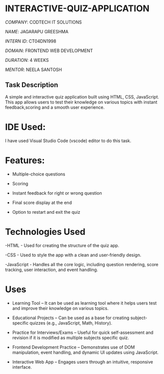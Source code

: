 # INTERACTIVE-QUIZ-APPLICATION

*COMPANY*: CODTECH IT SOLUTIONS

*NAME*: JAGARAPU GREESHMA

*INTERN ID*: CT04DN1998

*DOMAIN*: FRONTEND WEB DEVELOPMENT

*DURATION*: 4 WEEKS

*MENTOR*: NEELA SANTOSH

## Task Description

A simple and interactive quiz application built using HTML, CSS, JavaScript. This app allows users to test their knowledge on various topics with instant 
feedback,scoring and a smooth user experience.

# IDE Used:

I have used Visual Studio Code (vscode) editor to do this task.

# Features:

- Multiple-choice questions
  
- Scoring
  
- Instant feedback for right or wrong question
  
- Final score display at the end
  
- Option to restart and exit the quiz

# Technologies Used

-HTML - Used for creating the structure of the quiz app.

-CSS - Used to style the app with a clean and user-friendly design.

-JavaScript - Handles all the core logic, including question rendering, score tracking, user interaction, and event handling.

# Uses

- Learning Tool – It can be used as learning tool where it helps users test and improve their knowledge on various topics.

- Educational Projects – Can be used as a base for creating subject-specific quizzes (e.g., JavaScript, Math, History).

- Practice for Interviews/Exams – Useful for quick self-assessment and revision if it is modified as multiple subjects specific quiz.

- Frontend Development Practice – Demonstrates use of DOM manipulation, event handling, and dynamic UI updates using JavaScript.

- Interactive Web App – Engages users through an intuitive, responsive interface.
